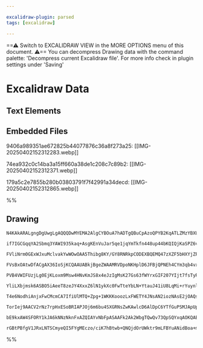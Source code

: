 ```yaml
---

excalidraw-plugin: parsed
tags: [excalidraw]

---
```

==⚠  Switch to EXCALIDRAW VIEW in the MORE OPTIONS menu of this document. ⚠== You can decompress Drawing data with the command palette: 'Decompress current Excalidraw file'. For more info check in plugin settings under 'Saving'


# Excalidraw Data

## Text Elements
## Embedded Files
9406a989351ae672825b44077876c36a8f273a25: [[IMG-20250402152312283.webp]]

74ea932c0c14ba3a15ff660a38de1c208c7c89b2: [[IMG-20250402152312371.webp]]

179a5c2e7855b280b03803791f7f42991a34decd: [[IMG-20250402152312865.webp]]

%%
## Drawing
```compressed-json
N4KAkARALgngDgUwgLgAQQQDwMYEMA2AlgCYBOuA7hADTgQBuCpAzoQPYB2KqATLZMzYBXUtiRoIACyhQ4zZAHoFAc0JRJQgEYA6bGwC2CgF7N6hbEcK4OCtptbErHALRY8RMpWdx8Q1TdIEfARcZgRmBShcZQUebQBObR4aOiCEfQQOKGZuAG1wMFAwYogSbggAUQB2ABEq+LZ4gC0U4shYRHLCfWikfhLMbmcqgFYR7QAOAAYRqbmAZgmARnil

if7IGCGqqYA2Sbmq3YAWI935kaq+AsgKEnVuJar5qe1jqYmTkfn448up44bKQIQjKaSPZ6vd6fP4/P47QE3CDWZTBbhTIHMKCkNgAawQAGE2Pg2KRytjrMw4LhAllWiVNLhsLjlDihBxiESSWSJBSOFSaZkoPTIAAzQj4fAAZVgaIkkiZGkCIogWJx+IA6vdJI9Mdi8QgZTA5ehBB4VWywRxwjk0EsgWxqdg1Fs7XMgWyOdbmLbUBwhJLMQgEMRu

FVliNrm0GExWJxuMclvakYwWOwOAA5Thibg8KY/GY8RNRkpCODEXBQEMQ47zXZF5bHXYjZPRwjMGppKuhtCighhIGs4RwACSxF9uQAukDNMIORVghkshPp0iiBxcdx/YG12xmdW0NihAggeLgmPyr89rh4hN4hclrgELsrhMeCNNMd3lVw0dsHXcAmUUeGeXB3xVZh3HEVB8jaMBWzaJYblXNsOSwcpcCmFVRXIDILzQbd8D1SshF9CBEA5QgOGU

FVsBxOAtwDfACgAX36IoSjKCQAAUABkjBgeZWAAMRVDpoNKHplD6JFBjQPNEh4CYm3qb4vx4RZEWjV1UDWcYjnzDSkzvFtjhLW5tW4eIqm0cNI3mRZlKmW95iBSQQTBYU7SWY5tDGS4JgmWZpjzFYgRRE0MSRNUDS5UlyXIflqVpYUZyZFlPU5Yl4t5RKBRS7CJWlWUJIVbAlRk6MYs1Sy7T1dVDRK8ozTKD1hCtG1dSRR0mRdR53SRTLvV9Qigw

PVB4VWIFUzjLg0EjKLoxm9Msw4HNvKmJS8x4eJzIgMsK27Gs63fWYrxGIF207YIjt7fsTyRIcyzHFcZznYgF3SIVXrXKjNwIpigRJfce1QPt8AHJEzwQfD0CqY4QnvHhsCmbAfMZeZcCWEZRVFXZdimXBFmIBAlmwPMJmwKpsDvTRkkxKC8hueCNng5DLrQuT0CxiBWPYpEuPQAApKxRQACTFuAAE0xPgCTul6FUuZ23z7z+HgQJ4XZ7z2IEdPff

YliLXbjmsk6ASBO5iAeeT8zeJY4XxxZ6lN1ykXc0FwTteYbLN+YtauJ41iU8LqMi+rYuynl0D5fKhRVRlmSejk4uj6A8uS+PTyKo0TSkRUREqkpqoQLVrZ1Orov1fFc4klrQzavxJGGrrox651YH6xaSiGzqAZ3Krg1BiYHKTabY3TBMxnHtNOFW9aJtGC5VgG6MDsrcanlretvgJmY3bbDsu3G8HIejJ7R3HPIUIZd7PqXbJr6Bv7GIHkpgfxUH

T4e6NodhiAnjxFwCMcmCA7IfiUlMTQ+Zpg+1WKKKooozLxFWETY4JNsAN2iozNAsE2jOAQsUJCbQb6QCoiTLmyJkisXAChZEcA4Ayg3twDi0B3IZHKEQTy9IGCEAQBQAAQulZOWVuTlAAMS4ykaKHh2ARApRHFWfQMoGqpwkUsUmmjZHyKFIo9IQik6ZTUblSkmc6T9AgHI0gCilHCRzk1CQ9dtHWN0UolRBoy4214BYqxNj0juJrg400xJWoFEs

TorIej9AACV2rNz7rpHxESoBRIAPJOj6m6bu4SXGRNsZwKAwlcD6AlDpC6YTfGuPSMJApUpCBGGgnmJJuSUlKIACpYCgAAQS4XNdAwRRSpQqckqJTDSDdOsWwCg7lcCg1GsMlpUSKgci6ZM6ZIRQbIjWc4vx+hVk4goG0uW5RMo8MgjiSUAANbgsx5jaDmHeRyLYHKXAsec4k+AZZoGbPsWsxxYHa02msLSkAjBsAMCwlMBBjzogSD+EYzY+YLN2

bE9kxAW4SFORY1kJA6kNNzNknFxAZQIAYvNbFpASAAFk2Ak2WbgTQwQv73QpSQYxqAOKQAEcSTZpBlCMgABQ8CeNQXgIqxVVFFa8EYABKFU0SEDKADDSE5/LcBCpeKKjSGJeCatQNKuVSKSiVKyAEhA6SoDphGoDMJOFikIAVWhSl1FIXRkyAypl3Ajw/2NUQMlqBvVAg4Par1pBjwOiEFAdc0FvVGsgHYAAVggbA2QpTBrgDSulwbGUnxZWEpkl

rGBtPBfgV1JRxLNTSCmyeQI5FYgMEczo/ciK7hBtwb+QNQjdOrUWktr9mLFBYuANidBoa+mAEOliQA==
```
%%